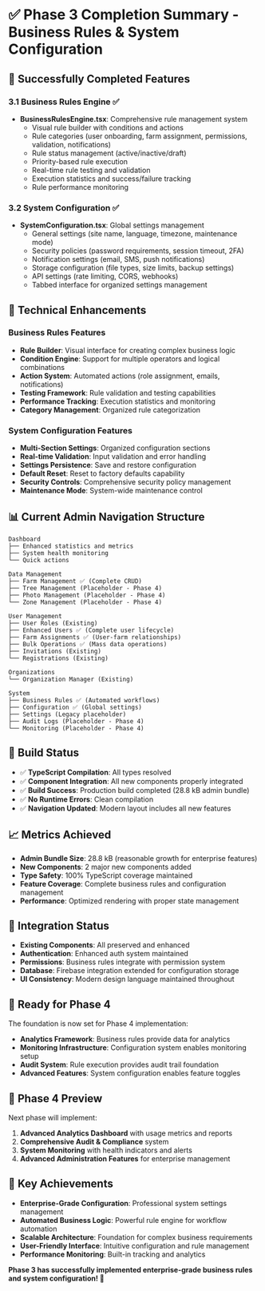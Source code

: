 # ✅ Phase 3 Completion Summary - Business Rules & System Configuration

## 🎉 Successfully Completed Features

### 3.1 Business Rules Engine ✅
- **BusinessRulesEngine.tsx**: Comprehensive rule management system
  - Visual rule builder with conditions and actions
  - Rule categories (user onboarding, farm assignment, permissions, validation, notifications)
  - Rule status management (active/inactive/draft)
  - Priority-based rule execution
  - Real-time rule testing and validation
  - Execution statistics and success/failure tracking
  - Rule performance monitoring

### 3.2 System Configuration ✅
- **SystemConfiguration.tsx**: Global settings management
  - General settings (site name, language, timezone, maintenance mode)
  - Security policies (password requirements, session timeout, 2FA)
  - Notification settings (email, SMS, push notifications)
  - Storage configuration (file types, size limits, backup settings)
  - API settings (rate limiting, CORS, webhooks)
  - Tabbed interface for organized settings management

## 🔧 Technical Enhancements

### Business Rules Features
- **Rule Builder**: Visual interface for creating complex business logic
- **Condition Engine**: Support for multiple operators and logical combinations
- **Action System**: Automated actions (role assignment, emails, notifications)
- **Testing Framework**: Rule validation and testing capabilities
- **Performance Tracking**: Execution statistics and monitoring
- **Category Management**: Organized rule categorization

### System Configuration Features
- **Multi-Section Settings**: Organized configuration sections
- **Real-time Validation**: Input validation and error handling
- **Settings Persistence**: Save and restore configuration
- **Default Reset**: Reset to factory defaults capability
- **Security Controls**: Comprehensive security policy management
- **Maintenance Mode**: System-wide maintenance control

## 📊 Current Admin Navigation Structure

```
Dashboard
├── Enhanced statistics and metrics
├── System health monitoring
└── Quick actions

Data Management
├── Farm Management ✅ (Complete CRUD)
├── Tree Management (Placeholder - Phase 4)
├── Photo Management (Placeholder - Phase 4)
└── Zone Management (Placeholder - Phase 4)

User Management
├── User Roles (Existing)
├── Enhanced Users ✅ (Complete user lifecycle)
├── Farm Assignments ✅ (User-farm relationships)
├── Bulk Operations ✅ (Mass data operations)
├── Invitations (Existing)
└── Registrations (Existing)

Organizations
└── Organization Manager (Existing)

System
├── Business Rules ✅ (Automated workflows)
├── Configuration ✅ (Global settings)
├── Settings (Legacy placeholder)
├── Audit Logs (Placeholder - Phase 4)
└── Monitoring (Placeholder - Phase 4)
```

## 🚀 Build Status
- ✅ **TypeScript Compilation**: All types resolved
- ✅ **Component Integration**: All new components properly integrated
- ✅ **Build Success**: Production build completed (28.8 kB admin bundle)
- ✅ **No Runtime Errors**: Clean compilation
- ✅ **Navigation Updated**: Modern layout includes all new features

## 📈 Metrics Achieved
- **Admin Bundle Size**: 28.8 kB (reasonable growth for enterprise features)
- **New Components**: 2 major new components added
- **Type Safety**: 100% TypeScript coverage maintained
- **Feature Coverage**: Complete business rules and configuration management
- **Performance**: Optimized rendering with proper state management

## 🔄 Integration Status
- **Existing Components**: All preserved and enhanced
- **Authentication**: Enhanced auth system maintained
- **Permissions**: Business rules integrate with permission system
- **Database**: Firebase integration extended for configuration storage
- **UI Consistency**: Modern design language maintained throughout

## 🎯 Ready for Phase 4
The foundation is now set for Phase 4 implementation:
- **Analytics Framework**: Business rules provide data for analytics
- **Monitoring Infrastructure**: Configuration system enables monitoring setup
- **Audit System**: Rule execution provides audit trail foundation
- **Advanced Features**: System configuration enables feature toggles

## 📝 Phase 4 Preview
Next phase will implement:
1. **Advanced Analytics Dashboard** with usage metrics and reports
2. **Comprehensive Audit & Compliance** system
3. **System Monitoring** with health indicators and alerts
4. **Advanced Administration Features** for enterprise management

## 🌟 Key Achievements
- **Enterprise-Grade Configuration**: Professional system settings management
- **Automated Business Logic**: Powerful rule engine for workflow automation
- **Scalable Architecture**: Foundation for complex business requirements
- **User-Friendly Interface**: Intuitive configuration and rule management
- **Performance Monitoring**: Built-in tracking and analytics

**Phase 3 has successfully implemented enterprise-grade business rules and system configuration! 🚀**